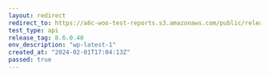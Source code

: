 ```yaml
---
layout: redirect
redirect_to: https://a8c-woo-test-reports.s3.amazonaws.com/public/release/8.6.0.40/wp-latest-1/api/index.html
test_type: api
release_tag: 8.6.0.40
env_description: "wp-latest-1"
created_at: "2024-02-01T17:04:13Z"
passed: true
---
```

